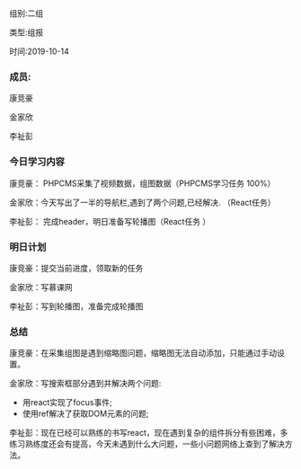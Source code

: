 组别:二组

类型:组报

时间:2019-10-14

### 成员:

康竞豪

金家欣

李祉彭

### 今日学习内容

康竞豪： PHPCMS采集了视频数据，组图数据（PHPCMS学习任务 100%）

金家欣：今天写出了一半的导航栏,遇到了两个问题,已经解决. （React任务）

李祉彭： 完成header，明日准备写轮播图（React任务 ）

### 明日计划

康竞豪：提交当前进度，领取新的任务

金家欣：写慕课网

李祉彭：写到轮播图，准备完成轮播图

### 总结

康竞豪：在采集组图是遇到缩略图问题，缩略图无法自动添加，只能通过手动设置。

金家欣：写搜索框部分遇到并解决两个问题:

-   用react实现了focus事件;
-   使用ref解决了获取DOM元素的问题;

李祉彭：现在已经可以熟练的书写react，现在遇到复杂的组件拆分有些困难，多练习熟练度还会有提高，今天未遇到什么大问题，一些小问题网络上查到了解决方法。

